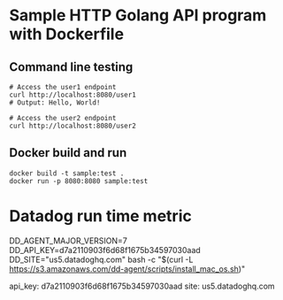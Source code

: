 # Sample HTTP Golang API program with Dockerfile

## Command line testing
```
# Access the user1 endpoint
curl http://localhost:8080/user1
# Output: Hello, World!

# Access the user2 endpoint
curl http://localhost:8080/user2

```

## Docker build and run
```
docker build -t sample:test .
docker run -p 8080:8080 sample:test

```

# Datadog run time metric

DD_AGENT_MAJOR_VERSION=7 DD_API_KEY=d7a2110903f6d68f1675b34597030aad DD_SITE="us5.datadoghq.com" bash -c "$(curl -L https://s3.amazonaws.com/dd-agent/scripts/install_mac_os.sh)"


api_key: d7a2110903f6d68f1675b34597030aad
site: us5.datadoghq.com





